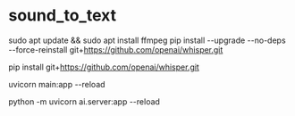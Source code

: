 # sound_to_text
sudo apt update && sudo apt install ffmpeg
pip install --upgrade --no-deps --force-reinstall git+https://github.com/openai/whisper.git

pip install git+https://github.com/openai/whisper.git


uvicorn main:app --reload

python -m uvicorn ai.server:app --reload 
